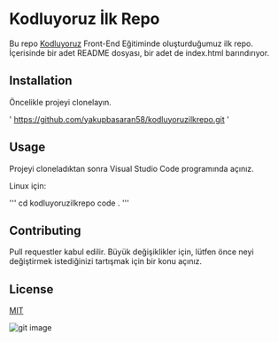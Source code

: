 # Kodluyoruz İlk Repo

Bu repo [Kodluyoruz](https://github.com/yakupbasaran58) Front-End Eğitiminde oluşturduğumuz ilk repo. İçerisinde bir adet README dosyası, bir adet de index.html barındırıyor.

## Installation

Öncelikle projeyi clonelayın.

' https://github.com/yakupbasaran58/kodluyoruzilkrepo.git '

## Usage

Projeyi cloneladıktan sonra Visual Studio Code programında açınız.

Linux için:

''' 
cd kodluyoruzilkrepo
code . 
'''

## Contributing

Pull requestler kabul edilir. Büyük değişiklikler için, lütfen önce neyi değiştirmek istediğinizi tartışmak için bir konu açınız.

## License

[MIT](https://choosealicense.com/licenses/mit/)

![git image](https://miro.medium.com/max/2400/1*YMXcq57qPfIThhPuOjZeSw.png)